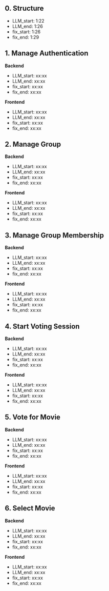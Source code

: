## 0. Structure

- LLM_start: 1:22
- LLM_end: 1:26
- fix_start: 1:26
- fix_end: 1:29

## 1. Manage Authentication

**Backend**

- LLM_start: xx:xx
- LLM_end: xx:xx
- fix_start: xx:xx
- fix_end: xx:xx

**Frontend**

- LLM_start: xx:xx
- LLM_end: xx:xx
- fix_start: xx:xx
- fix_end: xx:xx

## 2. Manage Group

**Backend**

- LLM_start: xx:xx
- LLM_end: xx:xx
- fix_start: xx:xx
- fix_end: xx:xx

**Frontend**

- LLM_start: xx:xx
- LLM_end: xx:xx
- fix_start: xx:xx
- fix_end: xx:xx

## 3. Manage Group Membership

**Backend**

- LLM_start: xx:xx
- LLM_end: xx:xx
- fix_start: xx:xx
- fix_end: xx:xx

**Frontend**

- LLM_start: xx:xx
- LLM_end: xx:xx
- fix_start: xx:xx
- fix_end: xx:xx

## 4. Start Voting Session

**Backend**

- LLM_start: xx:xx
- LLM_end: xx:xx
- fix_start: xx:xx
- fix_end: xx:xx

**Frontend**

- LLM_start: xx:xx
- LLM_end: xx:xx
- fix_start: xx:xx
- fix_end: xx:xx

## 5. Vote for Movie

**Backend**

- LLM_start: xx:xx
- LLM_end: xx:xx
- fix_start: xx:xx
- fix_end: xx:xx

**Frontend**

- LLM_start: xx:xx
- LLM_end: xx:xx
- fix_start: xx:xx
- fix_end: xx:xx

## 6. Select Movie

**Backend**

- LLM_start: xx:xx
- LLM_end: xx:xx
- fix_start: xx:xx
- fix_end: xx:xx

**Frontend**

- LLM_start: xx:xx
- LLM_end: xx:xx
- fix_start: xx:xx
- fix_end: xx:xx
